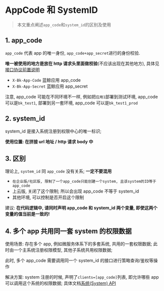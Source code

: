 # AppCode 和 SystemID

> 本文重点阐述`app_code`和`system_id`的区别及使用

## 1. app_code

`app_code`  代表 app 的唯一身份, `app_code+app_secret`进行的身份校验.

**唯一被使用的地方是放在 http 请求头里面做校验**(不应该出现在其他地方), 具体见 [接口协议前置说明](../Reference/API/01-Overview/02-APIBasicInfo.md)

-  `X-Bk-App-Code`  蓝鲸应用 app_code
-  `X-Bk-App-Secret`  蓝鲸应用 app_secret

注意, app_code 可能在不同环境不一样, 例如把`应用1`部署到测试环境, app_code 可以是`bk_test1`, 部署到另一套环境, app_code 可以是`bk_test1_prod`

## 2. system_id

system_id 是接入系统注册到权限中心的唯一标识; 

**使用位置: 在拼接 url 地址 / http 请求 body 中**


## 3. 区别

理论上, `system_id` 同 `app_code` 没有关系; **一定不要混用**

- `在企业版/社区版, 限制了一个app_code只能创建一个system, 且该system的ID等于app_code`
- 上云版, 关闭了这个限制; 所以会出现 app_code 不等于 system_id
- 其他环境, 可以控制是否开启这个限制

建议: **在代码逻辑中, 请同时声明 app_code 和 system_id 两个变量, 即使这两个变量的值当前是一致的!**


## 4. 多个 app 共用同一套 system 的权限数据

使用场景: 存在多个 app, 例如微服务体系下的多套系统, 共用的一套权限数据; 此时由一个主系统注册权限模型, 其他子系统共用权限数据; 

此时, 多个 app_code 需要调用同一个 system_id 的接口进行策略查询/鉴权等操作

解决方案: system 注册的时候, 声明了`clients=[app_code]`列表, 即允许哪些 app 可以调用这个系统的权限数据; 具体文档[系统(System) API](../Reference/API/02-Model/10-System.md)